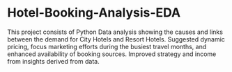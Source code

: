 # Hotel-Booking-Analysis-EDA
This project consists of Python Data analysis showing the causes and links between the demand for City Hotels and Resort Hotels. Suggested dynamic pricing, focus marketing efforts during the busiest travel months, and enhanced availability of booking sources. Improved strategy and income from insights derived from data.
